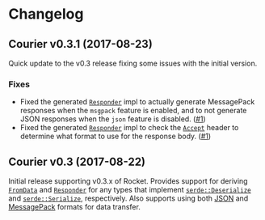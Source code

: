 # Changelog

## Courier v0.3.1 (2017-08-23)

Quick update to the v0.3 release fixing some issues with the initial version.

### Fixes

* Fixed the generated [`Responder`] impl to actually generate MessagePack responses when the
  `msgpack` feature is enabled, and to not generate JSON responses when the `json` feature is
  disabled. ([#1](https://github.com/excaliburHisSheath/courier/pull/1))
* Fixed the generated [`Responder`] impl to check the [`Accept`] header to determine what format
  to use for the response body. ([#1](https://github.com/excaliburHisSheath/courier/pull/1))

## Courier v0.3 (2017-08-22)

Initial release supporting v0.3.x of Rocket. Provides support for deriving [`FromData`] and
[`Responder`] for any types that implement [`serde::Deserialize`] and [`serde::Serialize`],
respectively. Also supports using both [JSON] and [MessagePack] formats for data transfer.

[Rocket]: https://rocket.rs/
[`FromData`]: https://api.rocket.rs/rocket/data/trait.FromData.html
[`Responder`]: https://api.rocket.rs/rocket/response/trait.Responder.html
[JSON]: http://www.json.org/
[MessagePack]: http://msgpack.org/index.html
[`serde::Deserialize`]: https://docs.rs/serde/1/serde/trait.Deserialize.html
[`serde::Serialize`]: https://docs.rs/serde/1/serde/trait.Serialize.html
[`Accept`]: https://developer.mozilla.org/en-US/docs/Web/HTTP/Headers/Accept

